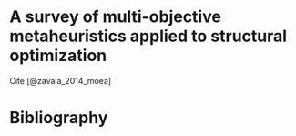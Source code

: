 # A survey of multi-objective metaheuristics applied to structural optimization

Cite [@zavala_2014_moea]

# Bibliography

<!--
vim:ts=4:sw=4:expandtab:wrap lbr
-->
